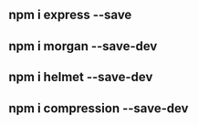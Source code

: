## npm i express --save

## npm i morgan --save-dev

## npm i helmet --save-dev

## npm i compression --save-dev
